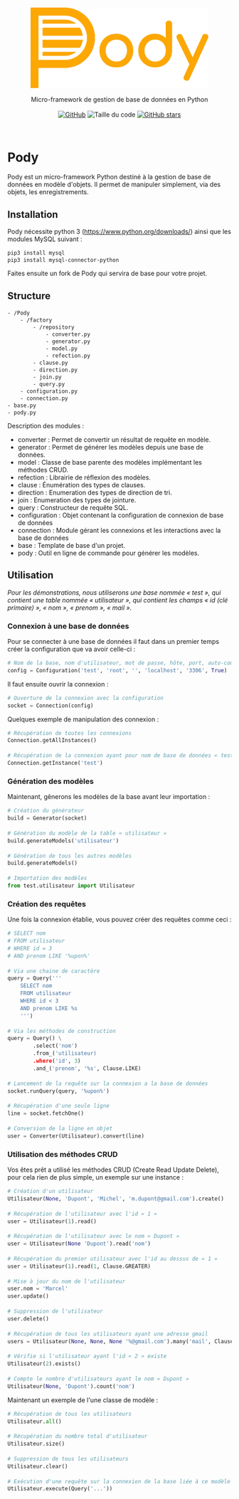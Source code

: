 <br>
<p align="center">
    <img src="https://github.com/TheRake66/Pody/blob/main/assets/logo_full.png" alt="logo" width=400>
<p align="center">
Micro-framework de gestion de base de données en Python
<br>
<br>
<a href="https://github.com/TheRake66/Pody/blob/main/LICENSE"><img alt="GitHub" src="https://img.shields.io/github/license/TheRake66/Pody"></a>
<img alt="Taille du code" src="https://img.shields.io/github/languages/code-size/TheRake66/Pody">
<a href="https://github.com/TheRake66/Pody/stargazers"><img alt="GitHub stars" src="https://img.shields.io/github/stars/TheRake66/Pody"></a>
</p>
</p>
<br>



# Pody

Pody est un micro-framework Python destiné à la gestion de base de données en modèle d'objets.
Il permet de manipuler simplement, via des objets, les enregistrements.



## Installation

Pody nécessite python 3 (https://www.python.org/downloads/) ainsi que les modules MySQL suivant :

```
pip3 install mysql
pip3 install mysql-connector-python
```

Faites ensuite un fork de Pody qui servira de base pour votre projet.



## Structure

```
- /Pody
    - /factory
        - /repository
            - converter.py
            - generator.py
            - model.py
            - refection.py
        - clause.py
        - direction.py
        - join.py
        - query.py
    - configuration.py
    - connection.py
- base.py
- pody.py
```

Description des modules :

- converter : Permet de convertir un résultat de requête en modèle.
- generator : Permet de générer les modèles depuis une base de données.
- model : Classe de base parente des modèles implémentant les méthodes CRUD.
- refection : Librairie de réflexion des modèles.
- clause : Énumération des types de clauses.
- direction : Enumeration des types de direction de tri.
- join : Enumeration des types de jointure.
- query : Constructeur de requête SQL.
- configuration : Objet contenant la configuration de connexion de base de données
- connection : Module gérant les connexions et les interactions avec la base de données
- base : Template de base d'un projet.
- pody : Outil en ligne de commande pour générer les modèles.



## Utilisation

*Pour les démonstrations, nous utiliserons une base nommée « test », qui contient une table nommée « utilisateur », qui contient les champs « id (clé primaire) », « nom », « prenom », « mail ».*


### Connexion à une base de données

Pour se connecter à une base de données il faut dans un premier temps créer la configuration que va avoir celle-ci :

```py
# Nom de la base, nom d'utilisateur, mot de passe, hôte, port, auto-commit
config = Configuration('test', 'root', '', 'localhost', '3306', True)
```

Il faut ensuite ouvrir la connexion :

```py
# Ouverture de la connexion avec la configuration
socket = Connection(config)
```

Quelques exemple de manipulation des connexion :

```py
# Récupération de toutes les connexions
Connection.getAllInstances()

# Récupération de la connexion ayant pour nom de base de données « test »
Connection.getInstance('test')
```


### Génération des modèles

Maintenant, gênerons les modèles de la base avant leur importation :

```py
# Création du générateur
build = Generator(socket)

# Génération du modèle de la table « utilisateur »
build.generateModels('utilisateur')

# Génération de tous les autres modèles
build.generateModels()

# Importation des modèles
from test.utilisateur import Utilisateur
```


### Création des requêtes

Une fois la connexion établie, vous pouvez créer des requêtes comme ceci :

```py
# SELECT nom
# FROM utilisateur
# WHERE id = 3
# AND prenom LIKE '%upon%'

# Via une chaine de caractère
query = Query('''
    SELECT nom
    FROM utilisateur
    WHERE id < 3
    AND prenom LIKE %s
    ''')

# Via les méthodes de construction
query = Query() \
        .select('nom')
        .from_('utilisateur)
        .where('id', 3)
        .and_('prenom', '%s', Clause.LIKE)

# Lancement de la requête sur la connexion a la base de données
socket.runQuery(query, '%upon%')

# Récupération d'une seule ligne
line = socket.fetchOne()

# Conversion de la ligne en objet
user = Converter(Utilisateur).convert(line)
```


### Utilisation des méthodes CRUD

Vos êtes prêt a utilisé les méthodes CRUD (Create Read Update Delete), pour cela rien de plus simple, un exemple sur une instance :

```py
# Création d'un utilisateur
Utilisateur(None, 'Dupont', 'Michel', 'm.dupont@gmail.com').create()

# Récupération de l'utilisateur avec l'id « 1 »
user = Utilisateur(1).read()

# Récupération de l'utilisateur avec le nom « Dupont »
user = Utilisateur(None 'Dupont').read('nom')

# Récupération du premier utilisateur avec l'id au dessus de « 1 »
user = Utilisateur(1).read(1, Clause.GREATER)

# Mise à jour du nom de l'utilisateur
user.nom = 'Marcel'
user.update()

# Suppression de l'utilisateur
user.delete()

# Récupération de tous les utilisateurs ayant une adresse gmail
users = Utilisateur(None, None, None '%@gmail.com').many('mail', Clause.LIKE)

# Vérifie si l'utilisateur ayant l'id « 2 » existe
Utilisateur(2).exists()

# Compte le nombre d'utilisateurs ayant le nom « Dupont »
Utilisateur(None, 'Dupont').count('nom')

```

Maintenant un exemple de l'une classe de modèle :

```py
# Récupération de tous les utilisateurs
Utilisateur.all()

# Récupération du nombre total d'utilisateur
Utilisateur.size()

# Suppression de tous les utilisateurs
Utilisateur.clear()

# Exécution d'une requête sur la connexion de la base liée à ce modèle
Utilisateur.execute(Query('...'))
```